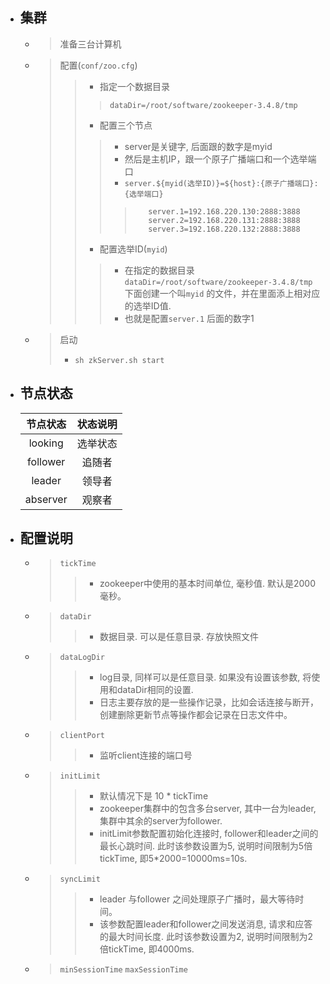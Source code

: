 


- ## 集群
    - > 准备三台计算机
    - > 配置(`conf/zoo.cfg`)
        >> - 指定一个数据目录
        >>>     dataDir=/root/software/zookeeper-3.4.8/tmp
        >> - 配置三个节点
        >>> - server是关键字, 后面跟的数字是myid
        >>> - 然后是主机IP，跟一个原子广播端口和一个选举端口
        >>> - `server.${myid(选举ID)}=${host}:{原子广播端口}:{选举端口}`
        >>>>        server.1=192.168.220.130:2888:3888
        >>>>        server.2=192.168.220.131:2888:3888
        >>>>        server.3=192.168.220.132:2888:3888
        >> - 配置选举ID(`myid`)
        >>> - 在指定的数据目录`dataDir=/root/software/zookeeper-3.4.8/tmp` 下面创建一个叫`myid` 的文件，并在里面添上相对应的选举ID值. 
        >>> - 也就是配置`server.1` 后面的数字1
    - > 启动
        > - `sh zkServer.sh start`

- ## 节点状态
    | 节点状态  | 状态说明   |
    | :----:   | :-----:   |
    | looking  |  选举状态  |
    | follower |   追随者   |
    | leader   | 领导者     |
    | abserver |   观察者   |

- ## 配置说明

    - > `tickTime  `
        >> - zookeeper中使用的基本时间单位, 毫秒值.  默认是2000 毫秒。 
    - > `dataDir   `
        >> - 数据目录. 可以是任意目录.  存放快照文件
    - > `dataLogDir`
        >> - log目录, 同样可以是任意目录. 如果没有设置该参数, 将使用和dataDir相同的设置.  
        >> - 日志主要存放的是一些操作记录，比如会话连接与断开，创建删除更新节点等操作都会记录在日志文件中。
    - > `clientPort`
        >> - 监听client连接的端口号  
    - > `initLimit `
        >> - 默认情况下是 10 * tickTime
        >> - zookeeper集群中的包含多台server, 其中一台为leader, 集群中其余的server为follower. 
        >> - initLimit参数配置初始化连接时, follower和leader之间的最长心跳时间. 此时该参数设置为5, 说明时间限制为5倍  tickTime, 即5*2000=10000ms=10s.
    - > `syncLimit `
        >> - leader 与follower  之间处理原子广播时，最大等待时间。
        >> - 该参数配置leader和follower之间发送消息, 请求和应答的最大时间长度. 此时该参数设置为2, 说明时间限制为2倍tickTime, 即4000ms. 
    - > `minSessionTime`  `maxSessionTime`






